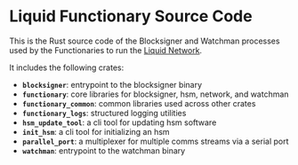 # Liquid Functionary Source Code

This is the Rust source code of the Blocksigner and Watchman processes used by the Functionaries to run the [Liquid Network](https://liquid.net).

It includes the following crates:

- __`blocksigner`__: entrypoint to the blocksigner binary
- __`functionary`__: core libraries for blocksigner, hsm, network, and watchman
- __`functionary_common`__: common libraries used across other crates
- __`functionary_logs`__: structured logging utilities
- __`hsm_update_tool`__: a cli tool for updating hsm software
- __`init_hsm`__: a cli tool for initializing an hsm
- __`parallel_port`__: a multiplexer for multiple comms streams via a serial port
- __`watchman`__: entrypoint to the watchman binary
